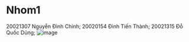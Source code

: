 # Nhom1
20021307 Nguyễn Đình Chính;
20020154 Đinh Tiến Thành;
20021315 Đỗ Quốc Dũng;
![image](https://user-images.githubusercontent.com/80797568/190577468-be074595-0b5a-49ea-8219-b598f7582119.png)
